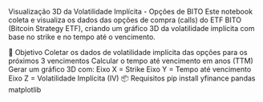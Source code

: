 Visualização 3D da Volatilidade Implícita - Opções de BITO
Este notebook coleta e visualiza os dados das opções de compra (calls) do ETF BITO (Bitcoin Strategy ETF), criando um gráfico 3D da volatilidade implícita com base no strike e no tempo até o vencimento.

🧠 Objetivo
Coletar os dados de volatilidade implícita das opções para os próximos 3 vencimentos
Calcular o tempo até vencimento em anos (TTM)
Gerar um gráfico 3D com:
Eixo X = Strike
Eixo Y = Tempo até vencimento
Eixo Z = Volatilidade Implícita (IV)
📦 Requisitos
pip install yfinance pandas matplotlib
